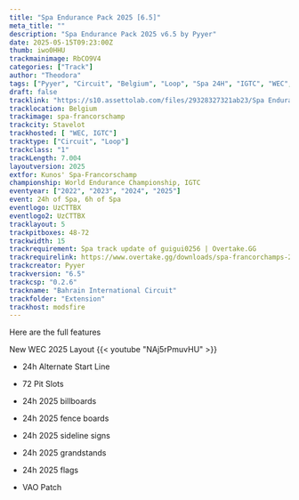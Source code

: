 ```yaml
---
title: "Spa Endurance Pack 2025 [6.5]"
meta_title: ""
description: "Spa Endurance Pack 2025 v6.5 by Pyyer"
date: 2025-05-15T09:23:00Z
thumb: iwo0HHU
trackmainimage: RbCO9V4
categories: ["Track"]
author: "Theodora"
tags: ["Pyyer", "Circuit", "Belgium", "Loop", "Spa 24H", "IGTC", "WEC", "2025"]
draft: false
tracklink: "https://s10.assettolab.com/files/29328327321ab23/Spa Endurance Extension 6.5.zip"
tracklocation: Belgium
trackimage: spa-francorschamp
trackcity: Stavelot
trackhosted: [ "WEC, IGTC"]
tracktype: ["Circuit", "Loop"]
trackclass: "1" 
trackLength: 7.004
layoutversion: 2025
extfor: Kunos' Spa-Francorschamp
championship: World Endurance Championship, IGTC
eventyear: ["2022", "2023", "2024", "2025"]
event: 24h of Spa, 6h of Spa
eventlogo: UzCTTBX
eventlogo2: UzCTTBX
tracklayout: 5
trackpitboxes: 48-72
trackwidth: 15
trackrequirement: Spa track update of guigui0256 | Overtake.GG
trackrequirelink: https://www.overtake.gg/downloads/spa-francorchamps-2022.50090/
trackcreator: Pyyer
trackversion: "6.5"
trackcsp: "0.2.6"
trackname: "Bahrain International Circuit"
trackfolder: "Extension"
trackhost: modsfire
---
```


Here are the full features

New WEC 2025 Layout 
{{< youtube "NAj5rPmuvHU" >}}

 - 24h Alternate Start Line

 - 72 Pit Slots

 - 24h 2025 billboards

 - 24h 2025 fence boards

 - 24h 2025 sideline signs

 - 24h 2025 grandstands

 - 24h 2025 flags

 - VAO Patch

